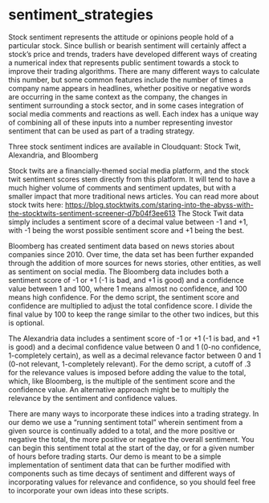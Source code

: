 # sentiment_strategies

Stock sentiment represents the attitude or opinions people hold of a particular stock. Since bullish or bearish sentiment will 
certainly affect a stock’s price and trends, traders have developed different ways of creating a numerical index that represents 
public sentiment towards a stock to improve their trading algorithms. There are many different ways to calculate this number, 
but some common features include the number of times a company name appears in headlines, whether positive or negative words are 
occurring in the same context as the company, the changes in sentiment surrounding a stock sector, and in some cases integration 
of social media comments and reactions as well. Each index has a unique way of combining all of these inputs into a number 
representing investor sentiment that can be used as part of a trading strategy.

Three stock sentiment indices are available in Cloudquant: Stock Twit, Alexandria, and Bloomberg

Stock twits are a financially-themed social media platform, and the stock twit sentiment scores stem directly from this platform. 
It will tend to have a much higher volume of comments and sentiment updates, but with a smaller impact that more traditional news 
articles. You can read more about stock twits here: 
https://blog.stocktwits.com/staring-into-the-abyss-with-the-stocktwits-sentiment-screener-d7b04f3ee613
The Stock Twit data simply includes a sentiment score of a decimal value between -1 and +1, with -1 being the worst possible 
sentiment score and +1 being the best.

Bloomberg has created sentiment data based on news stories about companies since 2010. Over time, the data set has been further 
expanded through the addition of more sources for news stories, other entities, as well as sentiment on social media.
The Bloomberg data includes both a sentiment score of -1 or +1 (-1 is bad, and +1 is good) and a confidence value between 1 and 
100, where 1 means almost no confidence, and 100 means high confidence. For the demo script, the sentiment score and confidence 
are multiplied to adjust the total confidence score. I divide the final value by 100 to keep the range similar to the other two 
indices, but this is optional.

The Alexandria data includes a sentiment score of -1 or +1 (-1 is bad, and +1 is good) and a decimal confidence value between 0 
and 1 (0-no confidence, 1-completely certain), as well as a decimal relevance factor between 0 and 1 (0-not relevant, 1-completely 
relevant). For the demo script, a cutoff of .3 for the relevance values is imposed before adding the value to the total, which, 
like Bloomberg, is the multiple of the sentiment score and the confidence value. An alternative approach might be to multiply the 
relevance by the sentiment and confidence values.

There are many ways to incorporate these indices into a trading strategy. In our demo we use a “running sentiment total” wherein 
sentiment from a given source is continually added to a total, and the more positive or negative the total, the more positive or 
negative the overall sentiment. You can begin this sentiment total at the start of the day, or for a given number of hours before 
trading starts. 
Our demo is meant to be a simple implementation of sentiment data that can be further modified with components such as time decays 
of sentiment and different ways of incorporating values for relevance and confidence, so you should feel free to incorporate your 
own ideas into these scripts.

